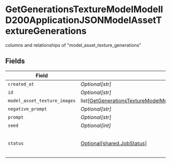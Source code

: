 # GetGenerationsTextureModelModelID200ApplicationJSONModelAssetTextureGenerations

columns and relationships of "model_asset_texture_generations"


## Fields

| Field                                                                                                                                                                                                                                             | Type                                                                                                                                                                                                                                              | Required                                                                                                                                                                                                                                          | Description                                                                                                                                                                                                                                       |
| ------------------------------------------------------------------------------------------------------------------------------------------------------------------------------------------------------------------------------------------------- | ------------------------------------------------------------------------------------------------------------------------------------------------------------------------------------------------------------------------------------------------- | ------------------------------------------------------------------------------------------------------------------------------------------------------------------------------------------------------------------------------------------------- | ------------------------------------------------------------------------------------------------------------------------------------------------------------------------------------------------------------------------------------------------- |
| `created_at`                                                                                                                                                                                                                                      | *Optional[str]*                                                                                                                                                                                                                                   | :heavy_minus_sign:                                                                                                                                                                                                                                | N/A                                                                                                                                                                                                                                               |
| `id`                                                                                                                                                                                                                                              | *Optional[str]*                                                                                                                                                                                                                                   | :heavy_minus_sign:                                                                                                                                                                                                                                | N/A                                                                                                                                                                                                                                               |
| `model_asset_texture_images`                                                                                                                                                                                                                      | list[[GetGenerationsTextureModelModelID200ApplicationJSONModelAssetTextureGenerationsModelAssetTextureImages](../../models/operations/getgenerationstexturemodelmodelid200applicationjsonmodelassettexturegenerationsmodelassettextureimages.md)] | :heavy_minus_sign:                                                                                                                                                                                                                                | N/A                                                                                                                                                                                                                                               |
| `negative_prompt`                                                                                                                                                                                                                                 | *Optional[str]*                                                                                                                                                                                                                                   | :heavy_minus_sign:                                                                                                                                                                                                                                | N/A                                                                                                                                                                                                                                               |
| `prompt`                                                                                                                                                                                                                                          | *Optional[str]*                                                                                                                                                                                                                                   | :heavy_minus_sign:                                                                                                                                                                                                                                | N/A                                                                                                                                                                                                                                               |
| `seed`                                                                                                                                                                                                                                            | *Optional[int]*                                                                                                                                                                                                                                   | :heavy_minus_sign:                                                                                                                                                                                                                                | N/A                                                                                                                                                                                                                                               |
| `status`                                                                                                                                                                                                                                          | [Optional[shared.JobStatus]](../../models/shared/jobstatus.md)                                                                                                                                                                                    | :heavy_minus_sign:                                                                                                                                                                                                                                | The status of the current task.                                                                                                                                                                                                                   |
